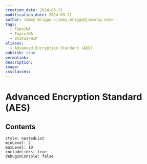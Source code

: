 ```yaml
---
creation_date: 2024-03-21
modification_date: 2024-03-21
author: Jimmy Briggs <jimmy.briggs@jimbrig.com>
tags:
  - Type/NA
  - Topic/NA
  - Status/WIP
aliases:
  - Advanced Encryption Standard (AES)
publish: true
permalink:
description:
image:
cssclasses:
---
```



# Advanced Encryption Standard (AES)

## Contents

```table-of-contents
style: nestedList
minLevel: 2
maxLevel: 10
includeLinks: true
debugInConsole: false
```
